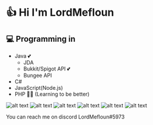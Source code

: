 # 👍 Hi I'm LordMefloun
## 💻 Programming in
- Java 💕
  - JDA
  - Bukkit/Spigot API 💕
  - Bungee API
- C# 
- JavaScript(Node.js)
- PHP 👨‍🎓 (Learning to be better)

![alt text](https://img.icons8.com/color/48/000000/java-coffee-cup-logo--v2.png "Java") 
![alt text](https://img.icons8.com/color/48/000000/c-sharp-logo.png "C#")
![alt text](https://img.icons8.com/color/48/000000/javascript--v1.png "Javascript")
![alt text](https://img.icons8.com/color/48/000000/nodejs.png "Node.js")
![alt text](https://img.icons8.com/ios-filled/50/000000/php.png "PHP")
![alt text](https://img.icons8.com/fluency/48/000000/laravel.png "Laravel")

You can reach me on discord LordMefloun#5973